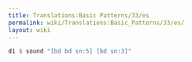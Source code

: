 ```yaml
---
title: Translations:Basic Patterns/33/es
permalink: wiki/Translations:Basic_Patterns/33/es/
layout: wiki
---
```


``` Haskell
d1 $ sound "[bd bd sn:5] [bd sn:3]"
```
